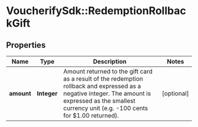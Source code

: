 # VoucherifySdk::RedemptionRollbackGift

## Properties

| Name | Type | Description | Notes |
| ---- | ---- | ----------- | ----- |
| **amount** | **Integer** | Amount returned to the gift card as a result of the redemption rollback and expressed as a negative integer. The amount is expressed as the smallest currency unit (e.g. -100 cents for $1.00 returned). | [optional] |

